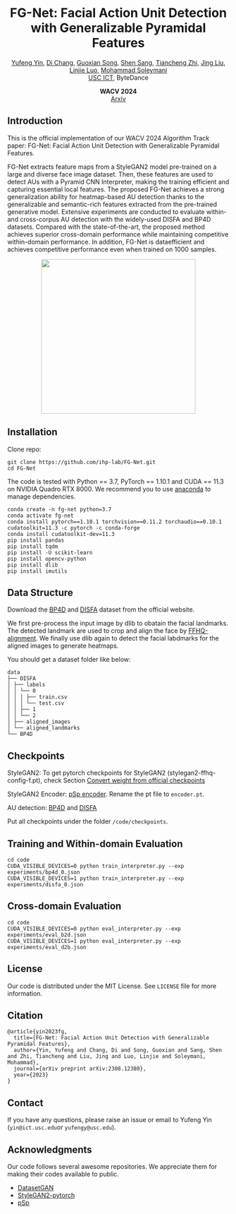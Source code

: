 <div align="center">
  <h1 align="center">FG-Net: Facial Action Unit Detection with Generalizable Pyramidal Features</h1>

  <p align="center">

<a href="https://yufengyin.github.io/">
    Yufeng Yin</a>,
<a href="https://boese0601.github.io/">
    Di Chang</a>,
<a href="https://guoxiansong.github.io/homepage/index.html">
    Guoxian Song</a>,
<a href="https://ssangx.github.io/">
    Shen Sang</a>,
<a href="https://tiancheng-zhi.github.io/">
    Tiancheng Zhi</a>,
<a href="https://www.jingliu.net/">
    Jing Liu</a>,
<a href="http://linjieluo.com/">
    Linjie Luo</a>,
<a href="https://people.ict.usc.edu/~soleymani/">
    Mohammad Soleymani</a>
<br>
<a href="https://ict.usc.edu/">USC ICT</a>, ByteDance

<strong>WACV 2024</strong>
<br/>
<a href="https://arxiv.org/pdf/2308.12380.pdf">Arxiv</a>
<br/>
</p>
</div>

## Introduction

This is the official implementation of our WACV 2024 Algorithm Track paper: FG-Net: Facial Action Unit Detection with Generalizable Pyramidal Features.

FG-Net extracts feature maps from a StyleGAN2 model pre-trained on a large and diverse face image dataset. Then, these features are used to detect AUs with a Pyramid CNN Interpreter, making the training efficient and capturing essential local features. The proposed FG-Net achieves a strong generalization ability for heatmap-based AU detection thanks to the generalizable and semantic-rich features extracted from the pre-trained generative model. Extensive experiments are conducted to evaluate within- and cross-corpus AU detection with the widely-used DISFA and BP4D datasets. Compared with the state-of-the-art, the proposed method achieves superior cross-domain performance while maintaining competitive within-domain performance. In addition, FG-Net is dataefficient and achieves competitive performance even when trained on 1000 samples.

<p align="center">
  <img src="https://github.com/ihp-lab/FG-Net/blob/main/pipeline.png" width="350px" />
</p>

## Installation
Clone repo:
```
git clone https://github.com/ihp-lab/FG-Net.git
cd FG-Net
```

The code is tested with Python == 3.7, PyTorch == 1.10.1 and CUDA == 11.3 on NVIDIA Quadro RTX 8000. We recommend you to use [anaconda](https://www.anaconda.com/) to manage dependencies.

```
conda create -n fg-net python=3.7
conda activate fg-net
conda install pytorch==1.10.1 torchvision==0.11.2 torchaudio==0.10.1 cudatoolkit=11.3 -c pytorch -c conda-forge
conda install cudatoolkit-dev=11.3
pip install pandas
pip install tqdm
pip install -U scikit-learn
pip install opencv-python
pip install dlib
pip install imutils
```

## Data Structure
Download the [BP4D](https://www.cs.binghamton.edu/~lijun/Research/3DFE/3DFE_Analysis.html) and [DISFA](http://mohammadmahoor.com/disfa/) dataset from the official website.

We first pre-process the input image by dlib to obatain the facial landmarks. The detected landmark are used to crop and align the face by [FFHQ-alignment](https://github.com/happy-jihye/FFHQ-Alignment). We finally use dlib again to detect the facial labdmarks for the aligned images to generate heatmaps.

You should get a dataset folder like below:

```
data
├── DISFA
│ ├── labels
│ │ └── 0
│ │ │ ├── train.csv
│ │ │ └── test.csv
│ │ ├── 1
│ │ └── 2
│ ├── aligned_images
│ └── aligned_landmarks
└── BP4D
```

## Checkpoints
StyleGAN2:
To get pytorch checkpoints for StyleGAN2 (stylegan2-ffhq-config-f.pt), check Section [Convert weight from official checkpoints](https://github.com/rosinality/stylegan2-pytorch/tree/master)

StyleGAN2 Encoder:
[pSp encoder](https://drive.google.com/file/d/1bMTNWkh5LArlaWSc_wa8VKyq2V42T2z0/view?pli=1). Rename the pt file to `encoder.pt`.

AU detection:
[BP4D](https://drive.google.com/drive/folders/12DO2tH75irU0s2G8sfl1_TMOCmk2LN2W?usp=drive_link) and [DISFA](https://drive.google.com/drive/folders/1519Jbw449A1jUaJSEa6mtR9lHzCzZuNC?usp=drive_link)

Put all checkpoints under the folder `/code/checkpoints`.

## Training and Within-domain Evaluation
```
cd code
CUDA_VISIBLE_DEVICES=0 python train_interpreter.py --exp experiments/bp4d_0.json
CUDA_VISIBLE_DEVICES=1 python train_interpreter.py --exp experiments/disfa_0.json
```

## Cross-domain Evaluation
```
cd code
CUDA_VISIBLE_DEVICES=0 python eval_interpreter.py --exp experiments/eval_b2d.json
CUDA_VISIBLE_DEVICES=1 python eval_interpreter.py --exp experiments/eval_d2b.json
```

## License
Our code is distributed under the MIT License. See `LICENSE` file for more information.

## Citation
```
@article{yin2023fg,
  title={FG-Net: Facial Action Unit Detection with Generalizable Pyramidal Features},
  author={Yin, Yufeng and Chang, Di and Song, Guoxian and Sang, Shen and Zhi, Tiancheng and Liu, Jing and Luo, Linjie and Soleymani, Mohammad},
  journal={arXiv preprint arXiv:2308.12380},
  year={2023}
}
```

## Contact
If you have any questions, please raise an issue or email to Yufeng Yin (`yin@ict.usc.edu`or `yufengy@usc.edu`).

## Acknowledgments
Our code follows several awesome repositories. We appreciate them for making their codes available to public.

- [DatasetGAN](https://github.com/nv-tlabs/datasetGAN_release/)
- [StyleGAN2-pytorch](https://github.com/rosinality/stylegan2-pytorch/tree/master)
- [pSp](https://github.com/eladrich/pixel2style2pixel)
